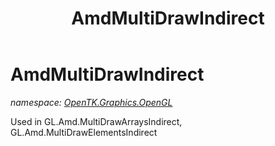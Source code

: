 ﻿---
title: AmdMultiDrawIndirect
---

# AmdMultiDrawIndirect
_namespace: [OpenTK.Graphics.OpenGL](N-OpenTK.Graphics.OpenGL.html)_

Used in GL.Amd.MultiDrawArraysIndirect, GL.Amd.MultiDrawElementsIndirect




